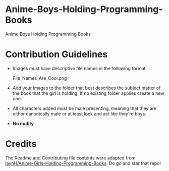 # Anime-Boys-Holding-Programming-Books
Anime Boys Holding Programming Books

# Contribution Guidelines

* Images must have descriptive file names in the following format:

    File_Names_Are_Cool.png

* Add your images to the folder that best describes the subject matter of the book that the girl is holding. If no existing folder applies create a new one.

* All characters added must be male presenting, meaning that they are either canonically male or at least look and act like they're boys. 
    
* __No nudity__

# Credits
The Readme and Contributing file contents were adapted from [laynH/Anime-Girls-Holding-Programming-Books](https://github.com/laynH/Anime-Girls-Holding-Programming-Books/). Do go and star that repo!
